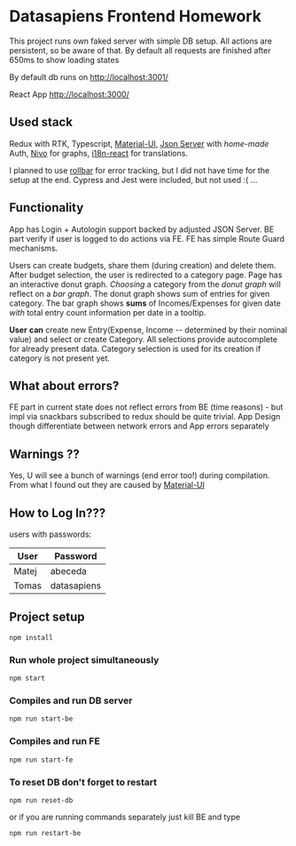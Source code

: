# Datasapiens Frontend Homework

This project runs own faked server with simple DB setup. All actions are persistent, so be aware of that. By default all requests are finished after 650ms to show loading states

By default db runs on [http://localhost:3001/](http://localhost:3001/)

React App [http://localhost:3000/](http://localhost:3000/)

## Used stack

Redux with RTK, Typescript, [Material-UI](https://material-ui.com/), [Json Server](https://github.com/typicode/json-server) with _home-made_ Auth, [Nivo](https://nivo.rocks/) for graphs, [i18n-react](https://github.com/alexdrel/i18n-react#readme) for translations.

I planned to use [rollbar](http://rollbar.com) for error tracking, but I did not have time for the setup at the end.
Cypress and Jest were included, but not used :( ...

## Functionality

App has Login + Autologin support backed by adjusted JSON Server. BE part verify if user is logged to do actions via FE. FE has simple Route Guard mechanisms.

Users can create budgets, share them (during creation) and delete them. After budget selection, the user is redirected to a category page. Page has an interactive donut graph.
_Choosing_ a category from the _donut graph_ will reflect on a _bar graph_. The donut graph shows sum of entries for given category. The bar graph shows **sums** of Incomes/Expenses for given date _with_ total entry count information per date in a tooltip.

**User** **can** create new Entry(Expense, Income -- determined by their nominal value) and select or create Category.
All selections provide autocomplete for already present data. Category selection is used for its creation if category is not present yet.

## What about errors?

FE part in current state does not reflect errors from BE (time reasons) - but impl via snackbars subscribed to redux should be quite trivial. App Design though differentiate between network errors and App errors separately

## Warnings ??

Yes, U will see a bunch of warnings (end error too!) during compilation. From what I found out they are caused by [Material-UI](https://material-ui.com/)

## How to Log In???

users with passwords:

| User  | Password    |
| ----- | ----------- |
| Matej | abeceda     |
| Tomas | datasapiens |

## Project setup

```
npm install
```

### Run whole project simultaneously

```
npm start
```

### Compiles and run DB server

```
npm run start-be
```

### Compiles and run FE

```
npm run start-fe
```

### To reset DB **don't forget to restart**

```
npm run reset-db
```

or if you are running commands separately just kill BE and type

```
npm run restart-be
```
